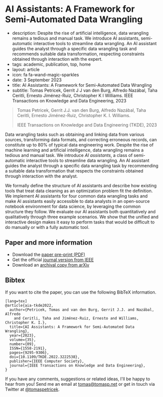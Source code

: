 # AI Assistants: A Framework for Semi-Automated Data Wrangling

 - description: Despite the rise of  artificial intelligence, data wrangling
    remains a tedious and manual task. We introduce AI assistants, semi-automatic
    interactive tools to streamline data wrangling. An AI assistant guides the analyst through a
    specific data wrangling task and recommends suitable data transformation, respecting constraints
    obtained through interaction with the expert.
 - tags: academic, publication, top, home
 - layout: article
 - icon: fa fa-wand-magic-sparkles
 - date: 3 September 2023
 - title: AI Assistants: A Framework for Semi-Automated Data Wrangling
 - subtitle: Tomas Petricek, Gerrit J J van den Burg, Alfredo Nazábal, Taha Ceritli, Ernesto Jiménez-Ruiz, Christopher K I Williams. IEEE Transactions on Knowledge and Data Engineering, 2023

> Tomas Petricek, Gerrit J.J. van den Burg, Alfredo Nazábal, Taha Ceritli, Ernesto Jiménez-Ruiz, Christopher K. I. Williams.
>
> IEEE Transactions on Knowledge and Data Engineering (TKDE), 2023

Data wrangling tasks such as obtaining and linking data from various sources, transforming data
formats, and correcting erroneous records, can constitute up to 80% of typical data engineering work.
Despite the rise of machine learning and artificial intelligence, data wrangling remains a tedious
and manual task. We introduce _AI assistants_, a class of semi-automatic interactive tools to
streamline data wrangling. An AI assistant guides the analyst through a specific data wrangling
task by recommending a suitable data transformation that respects the constraints
obtained through interaction with the analyst.

We formally define the structure of AI assistants and describe how existing tools that
treat data cleaning as an optimization problem fit the definition.
We implement AI assistants for four common data wrangling tasks and make AI assistants easily
accessible to data analysts in an open-source notebook environment for data science, by leveraging
the common structure they follow. We evaluate our AI assistants both quantitatively and
qualitatively through three example scenarios. We show that the unified and interactive design makes
it easy to perform tasks that would be difficult to do manually or with a fully automatic tool.

## Paper and more information

 - Download the [paper pre-print (PDF)](tkde.pdf)
 - Get the official [journal version from
    IEEE](https://www.computer.org/csdl/journal/tk/2023/09/09953543/1IlJyZsPxwQ)
 - Download an [archival copy from arXiv](https://arxiv.org/abs/2211.00192)

## <a id="cite">Bibtex</a>
If you want to cite the paper, you can use the following BibTeX information.

    [lang=tex]
    @article{aia-tkde2022,
      author={Petricek, Tomas and van den Burg, Gerrit J.J. and Nazábal, Alfredo
        and Ceritli, Taha and Jiménez-Ruiz, Ernesto and Williams, Christopher K. I.},
      title={AI Assistants: A Framework for Semi-Automated Data Wrangling},
      year={2023},
      volume={35},
      number={09},
      ISSN={1558-2191},
      pages={9295-9306},
      doi={10.1109/TKDE.2022.3222538},
      publisher={IEEE Computer Society},
      journal={IEEE Transactions on Knowledge and Data Engineering},
    }

If you have any comments, suggestions or related ideas, I'll be happy to
hear from you! Send me an email at [tomas@tomasp.net](mailto:tomas@tomasp.net)
or get in touch via Twitter at [@tomaspetricek](http://twitter.com/tomaspetricek).
